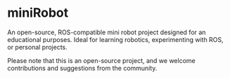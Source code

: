 # miniRobot
An open-source, ROS-compatible mini robot project designed for an educational purposes. Ideal for learning robotics, experimenting with ROS, or personal projects. 

Please note that this is an open-source project, and we welcome contributions and suggestions from the community.

